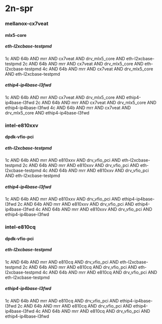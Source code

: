 # 2n-spr
### mellanox-cx7veat
#### mlx5-core
##### eth-l2xcbase-testpmd
1c AND 64b AND mrr AND cx7veat AND drv_mlx5_core AND eth-l2xcbase-testpmd
2c AND 64b AND mrr AND cx7veat AND drv_mlx5_core AND eth-l2xcbase-testpmd
4c AND 64b AND mrr AND cx7veat AND drv_mlx5_core AND eth-l2xcbase-testpmd
##### ethip4-ip4base-l3fwd
1c AND 64b AND mrr AND cx7veat AND drv_mlx5_core AND ethip4-ip4base-l3fwd
2c AND 64b AND mrr AND cx7veat AND drv_mlx5_core AND ethip4-ip4base-l3fwd
4c AND 64b AND mrr AND cx7veat AND drv_mlx5_core AND ethip4-ip4base-l3fwd
### intel-e810xxv
#### dpdk-vfio-pci
##### eth-l2xcbase-testpmd
1c AND 64b AND mrr AND e810xxv AND drv_vfio_pci AND eth-l2xcbase-testpmd
2c AND 64b AND mrr AND e810xxv AND drv_vfio_pci AND eth-l2xcbase-testpmd
4c AND 64b AND mrr AND e810xxv AND drv_vfio_pci AND eth-l2xcbase-testpmd
##### ethip4-ip4base-l3fwd
1c AND 64b AND mrr AND e810xxv AND drv_vfio_pci AND ethip4-ip4base-l3fwd
2c AND 64b AND mrr AND e810xxv AND drv_vfio_pci AND ethip4-ip4base-l3fwd
4c AND 64b AND mrr AND e810xxv AND drv_vfio_pci AND ethip4-ip4base-l3fwd
### intel-e810cq
#### dpdk-vfio-pci
##### eth-l2xcbase-testpmd
1c AND 64b AND mrr AND e810cq AND drv_vfio_pci AND eth-l2xcbase-testpmd
2c AND 64b AND mrr AND e810cq AND drv_vfio_pci AND eth-l2xcbase-testpmd
4c AND 64b AND mrr AND e810cq AND drv_vfio_pci AND eth-l2xcbase-testpmd
##### ethip4-ip4base-l3fwd
1c AND 64b AND mrr AND e810cq AND drv_vfio_pci AND ethip4-ip4base-l3fwd
2c AND 64b AND mrr AND e810cq AND drv_vfio_pci AND ethip4-ip4base-l3fwd
4c AND 64b AND mrr AND e810cq AND drv_vfio_pci AND ethip4-ip4base-l3fwd